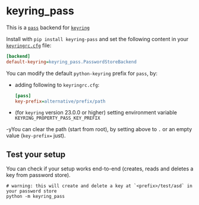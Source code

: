 # keyring_pass

This is a [`pass`](https://www.passwordstore.org/) backend for [`keyring`](https://pypi.org/project/keyring/)

Install with `pip install keyring-pass` and set the following content in your [`keyringrc.cfg`](https://pypi.org/project/keyring/#config-file-path) file:

```ini
[backend]
default-keyring=keyring_pass.PasswordStoreBackend
```

You can modify the default `python-keyring` prefix for `pass`, by:
- adding following to `keyringrc.cfg`:
  
    ```ini
    [pass]
    key-prefix=alternative/prefix/path
    ```

- (for `keyring` version 23.0.0 or higher) setting environment variable `KEYRING_PROPERTY_PASS_KEY_PREFIX`

-yYou can clear the path (start from root), by setting above to `.` or an empty value (`key-prefix=` just).


## Test your setup

You can check if your setup works end-to-end (creates, reads and deletes a key from password store).

```shell
# warning: this will create and delete a key at `<prefix>/test/asd` in your password store
python -m keyring_pass
```
